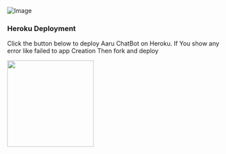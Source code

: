 ![Image](https://graph.org/file/7695c14ff87e29cb38da1.jpg)

### Heroku Deployment

Click the button below to deploy Aaru ChatBot on Heroku.
If You show any error like failed to app Creation Then fork and deploy

<a href="https://dashboard.heroku.com/new?template=https://github.com/GANJAKHOR001/BABY_TAMANNA">
<img src="https://img.shields.io/badge/Deploy%20On%20Heroku-008080?style=for-the-badge&logo=heroku" width="200"/>
</a>